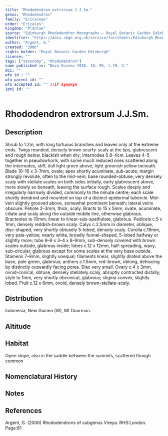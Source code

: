 ```yaml
---
title: "Rhododendron extrorsum J.J.Sm."
genus: "Rhododendron"
family: "Ericaceae"
order: "Ericales"
kingdom: "Plantae"
source: "Edinburgh Rhododendron Monographs – Royal Botanic Garden Edinburgh"
identifier: "https://data.rbge.org.uk/service/factsheets/Edinburgh_Rhododendron_Monographs.xhtml"
author: "Argent, G."
created: "2006"
rights holder: "Royal Botanic Garden Edinburgh"
license: ""
tags: ["taxonomy", "Rhododendron"]
name published in: "Nova Guinea 1936. 18: 95, t.19, 2."
doi: ""
wfo id : ""
wfo parent id: ""
wfo accepted id: "" //if synonym                      
ipni id: ""
---
```


                       

# Rhododendron extrorsum J.J.Sm.

## Description
Shrub to 1.2m, with long tortuous branches and leaves only at the extreme ends. Twigs rounded, densely brown scurfy-scaly at the tips, glabrescent and rough below, blackish when dry; internodes 0.8–4cm. Leaves 4–5 together in pseudowhorls, with some much reduced ones scattered along the internodes, stiff, dull light green above, light greenish yellow beneath. Blade 10–16 x 3–7mm, ovate; apex shortly acuminate, sub-acute; margin strongly revolute, often to the mid-vein; base rounded-obtuse; very densely scaly with stellate scales on both sides initially, early glabrescent above, more slowly so beneath, leaving the surface rough. Scales deeply and irregularly narrowly divided, commonly to the minute centre; each scale shortly dendroid and mounted on top of a distinct epidermal tubercle. Mid-vein slightly grooved above, somewhat prominent beneath; lateral veins obscure. Petiole 2–3mm, thick, scaly. Bracts to 15 x 5mm, ovate, acuminate, ciliate and scaly along the outside middle line, otherwise glabrous. Bracteoles to 10mm, linear to linear-sub-spathulate, glabrous. Pedicels c.5 x 1mm, densely reddish-brown scaly. Calyx c.2.5mm in diameter, oblique, disc-shaped, very shortly obtusely 5-lobed, densely scaly. Corolla c.19mm, very pale-yellow, nearly white, broadly funnel-shaped, 5-lobed halfway or slightly more; tube 8–9 x 3–4 x 8–9mm, sub-densely covered with brown scales outside, glabrous inside; lobes c.12 x 12mm, half-spreading, wavy, sub-­circular, glabrous except for some scales at the very base outside. Stamens 7–8mm, slightly unequal; filaments linear, slightly dilated above the base, pale green, glabrous; anthers c.1.5mm, red-brown, oblong, dehiscing by distinctly outwardly facing pores. Disc very small. Ovary c.4 x 3mm, ovoid-conical, obtuse, densely stellately scaly, abruptly contracted distally; style to 1mm, very shortly obconical, glabrous; stigma convex, slightly lobed. Fruit c.12 x 6mm, ovoid, densely brown-stellate-scaly.

## Distribution
Indonesia, New Guinea (W), Mt Doorman.

## Altitude


## Habitat
Open slope, also in the saddle between the summits, scattered though common

## Nomenclatural History

                       
## Notes


## References

Argent, G. (2006) Rhododendrons of subgenus Vireya. RHS:London. Page:81
